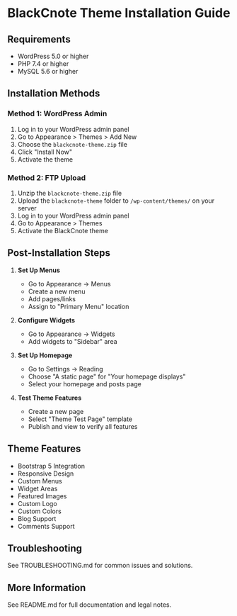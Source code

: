 # BlackCnote Theme Installation Guide

## Requirements
- WordPress 5.0 or higher
- PHP 7.4 or higher
- MySQL 5.6 or higher

## Installation Methods

### Method 1: WordPress Admin
1. Log in to your WordPress admin panel
2. Go to Appearance > Themes > Add New
3. Choose the `blackcnote-theme.zip` file
4. Click "Install Now"
5. Activate the theme

### Method 2: FTP Upload
1. Unzip the `blackcnote-theme.zip` file
2. Upload the `blackcnote-theme` folder to `/wp-content/themes/` on your server
3. Log in to your WordPress admin panel
4. Go to Appearance > Themes
5. Activate the BlackCnote theme

## Post-Installation Steps

1. **Set Up Menus**
   - Go to Appearance → Menus
   - Create a new menu
   - Add pages/links
   - Assign to "Primary Menu" location

2. **Configure Widgets**
   - Go to Appearance → Widgets
   - Add widgets to "Sidebar" area

3. **Set Up Homepage**
   - Go to Settings → Reading
   - Choose "A static page" for "Your homepage displays"
   - Select your homepage and posts page

4. **Test Theme Features**
   - Create a new page
   - Select "Theme Test Page" template
   - Publish and view to verify all features

## Theme Features

- Bootstrap 5 Integration
- Responsive Design
- Custom Menus
- Widget Areas
- Featured Images
- Custom Logo
- Custom Colors
- Blog Support
- Comments Support

## Troubleshooting

See TROUBLESHOOTING.md for common issues and solutions.

## More Information
See README.md for full documentation and legal notes. 